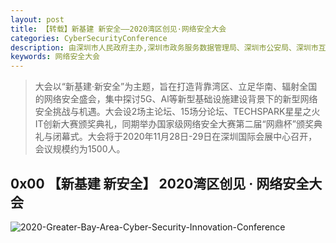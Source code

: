 ```yaml
---
layout: post
title: 【转载】新基建 新安全——2020湾区创见·网络安全大会
categories: CyberSecurityConference
description: 由深圳市人民政府主办,深圳市政务服务数据管理局、深圳市公安局、深圳市互联网信息办公室、深圳市密码管理局的2020年湾区创见·网络安全大会。
keywords: 网络安全大会
---
```


> 大会以“新基建·新安全”为主题，旨在打造背靠湾区、立足华南、辐射全国的网络安全盛会，集中探讨5G、Al等新型基础设施建设背景下的新型网络安全挑战与机遇。大会设2场主论坛、15场分论坛、TECHSPARK星星之火IT创新大赛颁奖典礼，同期举办国家级网络安全大赛第二届“网鼎杯”颁奖典礼与闭幕式。大会将于2020年11月28日-29日在深圳国际会展中心召开，会议规模约为1500人。

## 0x00 【新基建 新安全】 2020湾区创见 · 网络安全大会

![2020-Greater-Bay-Area-Cyber-Security-Innovation-Conference](/images/blog/2020-11-24-2020-Greater-Bay-Area-Cyber-Security-Innovation-Conference.assets/2020-Greater-Bay-Area-Cyber-Security-Innovation-Conference.png)

